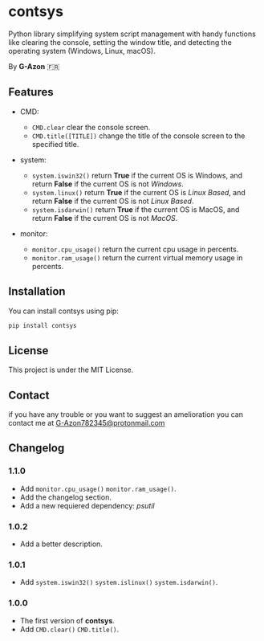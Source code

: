 # contsys

Python library simplifying system script management with handy functions like clearing the console, setting the window title, and detecting the operating system (Windows, Linux, macOS).

By **G-Azon** 🇫🇷

## Features

- CMD:
   - `CMD.clear` clear the console screen.
   - `CMD.title([TITLE])` change the title of the console screen to the specified title.

- system:  
   - `system.iswin32()` return **True** if the current OS is Windows, and return **False** if the current OS is not *Windows*.
   - `system.linux()` return **True** if the current OS is *Linux Based*, and return **False** if the current OS is not *Linux Based*.
   - `system.isdarwin()` return **True** if the current OS is MacOS, and return **False** if the current OS is not *MacOS*.

- monitor:
   - `monitor.cpu_usage()` return the current cpu usage in percents.
   - `monitor.ram_usage()` return the current virtual memory usage in percents.

## Installation

You can install contsys using pip:

```bash
pip install contsys
```

## License

This project is under the MIT License.

## Contact

if you have any trouble or you want to suggest an amelioration you can contact me at [G-Azon782345@protonmail.com](mailto:G-Azon782345@protonmail.com)

## Changelog

### 1.1.0
   - Add `monitor.cpu_usage()` `monitor.ram_usage()`.
   - Add the changelog section.
   - Add a new requiered dependency: *psutil*

### 1.0.2
   - Add a better description.

### 1.0.1
   - Add `system.iswin32()` `system.islinux()` `system.isdarwin()`.

### 1.0.0
   - The first version of **contsys**.
   - Add `CMD.clear()` `CMD.title()`.